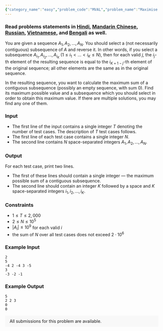 ```yaml
---
{"category_name":"easy","problem_code":"MVAL","problem_name":"Maximise Subsequence Value","problemComponents":{"constraints":"","constraintsState":false,"subtasks":"","subtasksState":false,"inputFormat":"","inputFormatState":false,"outputFormat":"","outputFormatState":false,"sampleTestCases":{}},"video_editorial_url":"https://youtu.be/Uvs0kDjhwkM","languages_supported":{"0":"CPP14","1":"C","2":"JAVA","3":"PYTH 3.6","4":"CPP17","5":"PYTH","6":"PYP3","7":"CS2","8":"ADA","9":"PYPY","10":"TEXT","11":"PAS fpc","12":"NODEJS","13":"RUBY","14":"PHP","15":"GO","16":"HASK","17":"TCL","18":"PERL","19":"SCALA","20":"LUA","21":"kotlin","22":"BASH","23":"JS","24":"LISP sbcl","25":"rust","26":"PAS gpc","27":"BF","28":"CLOJ","29":"R","30":"D","31":"CAML","32":"FORT","33":"ASM","34":"swift","35":"FS","36":"WSPC","37":"LISP clisp","38":"SQL","39":"SCM guile","40":"PERL6","41":"ERL","42":"CLPS","43":"ICK","44":"NICE","45":"PRLG","46":"ICON","47":"COB","48":"SCM chicken","49":"PIKE","50":"SCM qobi","51":"ST","52":"SQLQ","53":"NEM"},"max_timelimit":1,"source_sizelimit":50000,"problem_author":"smartnj","problem_tester":"","date_added":"6-09-2020","tags":{"0":"cook122","1":"easy","2":"rahuldugar","3":"rishup_nitdgp","4":"smartnj","5":"smartnj","6":"two"},"problem_difficulty_level":"Easy","best_tag":"Two Pointers","editorial_url":"https://discuss.codechef.com/problems/MVAL","time":{"view_start_date":1104528600,"submit_start_date":1104528600,"visible_start_date":1104528600,"end_date":1735669800},"is_direct_submittable":false,"problemDiscussURL":"https://discuss.codechef.com/search?q=MVAL","is_proctored":false,"visitedContests":{},"layout":"problem"}
---
```

### Read problems statements in [Hindi](https://www.codechef.com/download/translated/COOK122/hindi/MVAL.pdf), [Mandarin Chinese](https://www.codechef.com/download/translated/COOK122/mandarin/MVAL.pdf), [Russian](https://www.codechef.com/download/translated/COOK122/russian/MVAL.pdf), [Vietnamese](https://www.codechef.com/download/translated/COOK122/vietnamese/MVAL.pdf), and [Bengali](https://www.codechef.com/download/translated/COOK122/bengali/MVAL.pdf) as well.

You are given a sequence $A_1, A_2, \ldots, A_N$. You should select a (not necessarily contiguous) subsequence of $A$ and reverse it. In other words, if you select a subsequence $A_{i_1}, A_{i_2}, \ldots, A_{i_K}$ ($1 \le i_1 \lt \ldots \lt i_K \le N$), then for each valid $j$, the $i_j$-th element of the resulting sequence is equal to the $i_{K+1-j}$-th element of the original sequence; all other elements are the same as in the original sequence.

In the resulting sequence, you want to calculate the maximum sum of a contiguous subsequence (possibly an empty sequence, with sum $0$). Find its maximum possible value and a subsequence which you should select in order to obtain this maximum value. If there are multiple solutions, you may find any one of them.

### Input
- The first line of the input contains a single integer $T$ denoting the number of test cases. The description of $T$ test cases follows.
- The first line of each test case contains a single integer $N$.
- The second line contains $N$ space-separated integers $A_1, A_2, \ldots, A_N$.

### Output
For each test case, print two lines.
- The first of these lines should contain a single integer ― the maximum possible sum of a contiguous subsequence.
- The second line should contain an integer $K$ followed by a space and $K$ space-separated integers $i_1, i_2, \ldots, i_K$.

### Constraints 
- $1 \le T \le 2,000$
- $2 \le N \le 10^5$
- $|A_i| \le 10^9$ for each valid $i$
- the sum of $N$ over all test cases does not exceed $2 \cdot 10^6$

### Example Input
```
2
5
-4 2 -4 3 -5
3
-3 -2 -1
```

### Example Output
```
5
2 2 3
0
0
```

<aside style='background: #f8f8f8;padding: 10px 15px;'><div>All submissions for this problem are available.</div></aside>